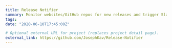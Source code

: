 ```yaml
---
title: Release Notifier
summary: Monitor websites/GitHub repos for new releases and trigger Slack and/or WebHooks when a new version is released
tags:
date: "2020-06-10T17:45:00Z"

# Optional external URL for project (replaces project detail page).
external_link: https://github.com/JosephKav/Release-Notifier
---
```


